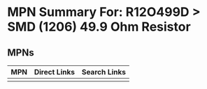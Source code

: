 



# MPN Summary For: R12O499D > SMD (1206) 49.9 Ohm Resistor

## MPNs
  

|MPN|Direct Links|Search Links|
| :--- | :--- | :--- |
||||
